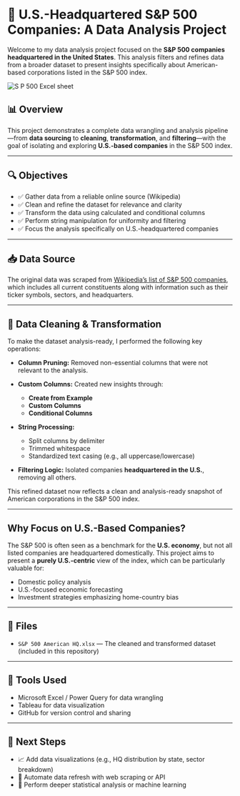 # 🗽 U.S.-Headquartered S\&P 500 Companies: A Data Analysis Project

Welcome to my data analysis project focused on the **S\&P 500 companies headquartered in the United States**. This analysis filters and refines data from a broader dataset to present insights specifically about American-based corporations listed in the S\&P 500 index.

![S P 500 Excel sheet](https://github.com/user-attachments/assets/ec024b60-fe1a-4784-b89d-f12a631d7202)


## 📊 Overview

This project demonstrates a complete data wrangling and analysis pipeline—from **data sourcing** to **cleaning**, **transformation**, and **filtering**—with the goal of isolating and exploring **U.S.-based companies** in the S\&P 500 index.

---

## 🔍 Objectives

* ✅ Gather data from a reliable online source (Wikipedia)
* ✅ Clean and refine the dataset for relevance and clarity
* ✅ Transform the data using calculated and conditional columns
* ✅ Perform string manipulation for uniformity and filtering
* ✅ Focus the analysis specifically on U.S.-headquartered companies

---

## 📥 Data Source

The original data was scraped from [Wikipedia’s list of S\&P 500 companies](https://en.wikipedia.org/wiki/List_of_S%26P_500_companies), which includes all current constituents along with information such as their ticker symbols, sectors, and headquarters.

---

## 🧹 Data Cleaning & Transformation

To make the dataset analysis-ready, I performed the following key operations:

* **Column Pruning:** Removed non-essential columns that were not relevant to the analysis.
* **Custom Columns:** Created new insights through:

  * **Create from Example**
  * **Custom Columns**
  * **Conditional Columns**
* **String Processing:**

  * Split columns by delimiter
  * Trimmed whitespace
  * Standardized text casing (e.g., all uppercase/lowercase)
* **Filtering Logic:** Isolated companies **headquartered in the U.S.**, removing all others.

This refined dataset now reflects a clean and analysis-ready snapshot of American corporations in the S\&P 500 index.

---

## Why Focus on U.S.-Based Companies?

The S\&P 500 is often seen as a benchmark for the **U.S. economy**, but not all listed companies are headquartered domestically. This project aims to present a **purely U.S.-centric** view of the index, which can be particularly valuable for:

* Domestic policy analysis
* U.S.-focused economic forecasting
* Investment strategies emphasizing home-country bias

---

## 📁 Files

* `S&P 500 American HQ.xlsx` — The cleaned and transformed dataset (included in this repository)

---

## 🔧 Tools Used

* Microsoft Excel / Power Query for data wrangling
* Tableau for data visualization
* GitHub for version control and sharing

---

## 🚀 Next Steps

* 📈 Add data visualizations (e.g., HQ distribution by state, sector breakdown)
* 🔁 Automate data refresh with web scraping or API
* 🧠 Perform deeper statistical analysis or machine learning
